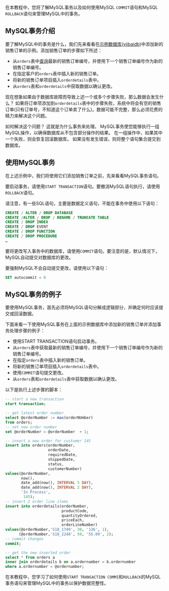 在本教程中，您将了解MySQL事务以及如何使用MySQL `COMMIT`语句和MySQL `ROLLBACK`语句来管理MySQL中的事务。

## MySQL事务介绍

要了解MySQL中的事务是什么，我们先来看看在[示例数据库(yiibaidb)](http://www.yiibai.com/mysql/sample-database.html)中添加新的销售订单的示例。添加销售订单的步骤如下所述：

- 从`orders`表中[查询](http://www.yiibai.com/mysql/select-statement-query-data.html)最新的销售订单编号，并使用下一个销售订单编号作为新的销售订单编号。
- 在指定客户的`orders`表中插入新的销售订单。
- 将新的销售订单项目插入`orderdetails`表中。
- 从`orders`表和`orderdetails`中获取数据以确认更改。

现在想象如果由于数据库故障而导致上述一个或多个步骤失败，那么数据会发生什么？ 如果将订单项添加到`orderdetails`表中的步骤失败，系统中将会有空的销售订单(只有订单号，不知道这个订单卖了什么)。数据可能不完整，那么必须花费的精力来解决这个问题。

如何解决这个问题？ 这就是为什么事务来处理。 MySQL事务使您能够执行一组MySQL操作，以确保数据库从不包含部分操作的结果。 在一组操作中，如果其中一个失败，则会恢复回滚数据库。 如果没有发生错误，则将整个语句集合提交到数据库。

## 使用MySQL事务

在上述示例中，我们将使用它们添加销售订单之前，先来看看MySQL事务语句。

要启动事务，请使用`START TRANSACTION`语句。要撤消MySQL语句执行，请使用`ROLLBACK`语句。

请注意，有一些SQL语句，主要是数据定义语句，不能在事务中使用以下语句：

```sql
CREATE / ALTER / DROP DATABASE
CREATE /ALTER / DROP / RENAME / TRUNCATE TABLE
CREATE / DROP INDEX
CREATE / DROP EVENT
CREATE / DROP FUNCTION
CREATE / DROP PROCEDURE
…
```

要将更改写入事务中的数据库，请使用`COMMIT`语句。要注意的是，默认情况下，MySQL自动提交对数据库的更改。

要强制MySQL不会自动提交更改，请使用以下语句：

```sql
SET autocommit = 0
```

## MySQL事务的例子

要使用MySQL事务，首先必须将MySQL语句分解成逻辑部分，并确定何时应该提交或回滚数据。

下面来看一下使用MySQL事务在上面的示例数据库中添加新的销售订单并添加事务处理步骤的例子：

- 使用START TRANSACTION语句启动事务。
- 从`orders`表中获取最新的销售订单编号，并使用下一个销售订单编号作为新的销售订单编号。
- 在指定`orders`表中插入新的销售订单。
- 将新的销售订单项目插入`orderdetails`表中。
- 使用`COMMIT`语句提交更改。
- 从`orders`表和`orderdetails`表中获取数据以确认更改。

以下是执行上述步骤的脚本：

```sql
-- start a new transaction
start transaction;

-- get latest order number
select @orderNumber := max(orderNUmber) 
from orders;
-- set new order number
set @orderNumber = @orderNumber  + 1;

-- insert a new order for customer 145
insert into orders(orderNumber,
                   orderDate,
                   requiredDate,
                   shippedDate,
                   status,
                   customerNumber)
values(@orderNumber,
       now(),
       date_add(now(), INTERVAL 5 DAY),
       date_add(now(), INTERVAL 2 DAY),
       'In Process',
        145);
-- insert 2 order line items
insert into orderdetails(orderNumber,
                         productCode,
                         quantityOrdered,
                         priceEach,
                         orderLineNumber)
values(@orderNumber,'S18_1749', 30, '136', 1),
      (@orderNumber,'S18_2248', 50, '55.09', 2); 
-- commit changes    
commit;       

-- get the new inserted order
select * from orders a 
inner join orderdetails b on a.ordernumber = b.ordernumber
where a.ordernumber = @ordernumber;
```

在本教程中，您学习了如何使用`START TRANSACTION COMMI`和`ROLLBACK`的MySQL事务语句来管理MySQL中的事务以保护数据完整性。